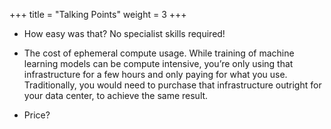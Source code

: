 +++
title = "Talking Points"
weight = 3
+++

- How easy was that? No specialist skills required!

- The cost of ephemeral compute usage. While training of machine learning models can be compute intensive, you’re only using that infrastructure for a few hours and only paying for what you use. Traditionally, you would need to purchase that infrastructure outright for your data center, to achieve the same result.

- Price?
